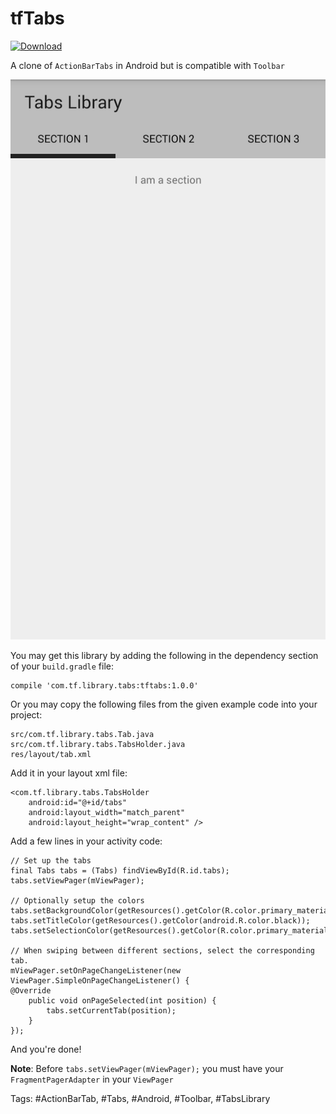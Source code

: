 tfTabs
======

[ ![Download](https://api.bintray.com/packages/tfkamran/maven/tf-tabs-android/images/download.svg) ](https://bintray.com/tfkamran/maven/tf-tabs-android/_latestVersion)

A clone of `ActionBarTabs` in Android but is compatible with `Toolbar`

![Screenshot](./Screenshot.png)

You may get this library by adding the following in the dependency section of your `build.gradle` file:

    compile 'com.tf.library.tabs:tftabs:1.0.0'

Or you may copy the following files from the given example code into your project:

    src/com.tf.library.tabs.Tab.java
    src/com.tf.library.tabs.TabsHolder.java
    res/layout/tab.xml
    
Add it in your layout xml file:

    <com.tf.library.tabs.TabsHolder
        android:id="@+id/tabs"
        android:layout_width="match_parent"
        android:layout_height="wrap_content" />

Add a few lines in your activity code:

    // Set up the tabs
    final Tabs tabs = (Tabs) findViewById(R.id.tabs);
    tabs.setViewPager(mViewPager);
    
    // Optionally setup the colors
    tabs.setBackgroundColor(getResources().getColor(R.color.primary_material_light));
    tabs.setTitleColor(getResources().getColor(android.R.color.black));
    tabs.setSelectionColor(getResources().getColor(R.color.primary_material_dark));

    // When swiping between different sections, select the corresponding tab.
    mViewPager.setOnPageChangeListener(new ViewPager.SimpleOnPageChangeListener() {
    @Override
        public void onPageSelected(int position) {
            tabs.setCurrentTab(position);
        }
    });
    
And you're done!

**Note**: Before `tabs.setViewPager(mViewPager);` you must have your `FragmentPagerAdapter` in your `ViewPager`

Tags: #ActionBarTab, #Tabs, #Android, #Toolbar, #TabsLibrary
